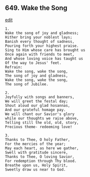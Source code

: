 
## 649.  Wake the Song
[edit](https://docs.google.com/document/d/11qfIMewuaQblbgMpDWdV0Ycg0G3Jxgx_/edit?mode=html)




    1.
    Wake the song of joy and gladness;
    Hither bring your noblest lays;
    Banish every thought of sadness,
    Pouring forth your highest praise.
    Sing to Him whose care has brought us
    Once again with friends to meet,
    And whose loving voice has taught us
    Of the way to Jesus' feet.
    Refrain:
    Wake the song, wake the song,
    The song of joy and gladness,
    Wake the song, wake the song,
    The song of Jubilee.

    2.
    Joyfully with songs and banners,
    We will greet the festal day;
    Shout aloud our glad hosannas,
    And our grateful homage pay.
    We will chant our Savior's glory
    while our thoughts we raise above,
    Telling still the old, old, story,
    Precious theme- redeeming love!

    3.
    Thanks to Thee, O holy Father,
    For the mercies of the year;
    May each heart, as here we gather,
    Swell with gratitude sincere,
    Thanks to Thee, O loving Savior,
    For redemption through Thy blood.
    Breathe upon us, Holy Spirit,
    Sweetly draw us near to God.
